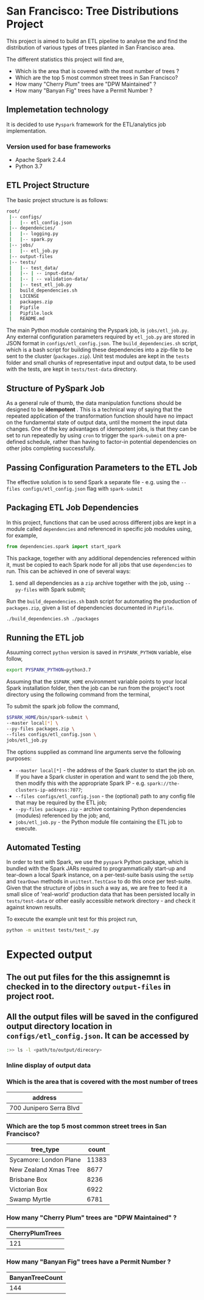 # San Francisco: Tree Distributions Project

This project is aimed to build an ETL pipeline to analyse the and find the distribution of various types of trees 
planted in San Francisco area.

The different statistics this project will find are, 
- Which is the area that is covered with the most number of trees ?
- Which are the top 5 most common street trees in San Francisco?
- How many "Cherry Plum" trees are "DPW Maintained" ?
- How many "Banyan Fig" trees have a Permit Number ?

## Implemetation technology
It is decided to use `Pyspark` framework for the ETL/analytics job implementation.
### Version used for base frameworks
- Apache Spark 2.4.4
- Python 3.7

## ETL Project Structure

The basic project structure is as follows:

```bash
root/
 |-- configs/
 |   |-- etl_config.json
 |-- dependencies/
 |   |-- logging.py
 |   |-- spark.py
 |-- jobs/
 |   |-- etl_job.py
 |-- output-files
 |-- tests/
 |   |-- test_data/
 |   |-- | -- input-data/
 |   |-- | -- validation-data/
 |   |-- test_etl_job.py
 |   build_dependencies.sh
 |   LICENSE
 |   packages.zip
 |   Pipfile
 |   Pipfile.lock
 |   README.md
```

The main Python module containing the Pyspark job, is `jobs/etl_job.py`. Any external configuration parameters required by `etl_job.py` are stored in JSON format in `configs/etl_config.json`. The  `build_dependencies.sh` script, which is a bash script for building these dependencies into a zip-file to be sent to the cluster (`packages.zip`). Unit test modules are kept in the `tests` folder and small chunks of representative input and output data, to be used with the tests, are kept in `tests/test-data` directory.

## Structure of PySpark Job

As a general rule of thumb, the data manipulation functions should be designed to be __idempotent__ . This is a technical way of saying that the repeated application of the transformation function should have no impact on the fundamental state of output data, until the moment the input data changes. One of the key advantages of idempotent jobs, is that they can be set to run repeatedly by using `cron` to trigger the `spark-submit` on a pre-defined schedule, rather than having to factor-in potential dependencies on other jobs completing successfully.

## Passing Configuration Parameters to the ETL Job

The effective solution is to send Spark a separate file - e.g. using the `--files configs/etl_config.json` flag with `spark-submit`  

## Packaging ETL Job Dependencies

In this project, functions that can be used across different jobs are kept in a module called `dependencies` and referenced in specific job modules using, for example,

```python
from dependencies.spark import start_spark
```

This package, together with any additional dependencies referenced within it, must be copied to each Spark node for all jobs that use `dependencies` to run. This can be achieved in one of several ways:

1. send all dependencies as a `zip` archive together with the job, using `--py-files` with Spark submit;

Run the `build_dependencies.sh` bash script for automating the production of `packages.zip`, given a list of dependencies documented in `Pipfile`.
```bash
./build_dependencies.sh ./packages
```

## Running the ETL job

Asuuming correct `python` version is saved in `PYSPARK_PYTHON` variable, else follow,
```bash
export PYSPARK_PYTHON=python3.7
```
Assuming that the `$SPARK_HOME` environment variable points to your local Spark installation folder, then the job can be run from the project's root directory using the following command from the terminal,

To submit the spark job follow the command,
```bash
$SPARK_HOME/bin/spark-submit \
--master local[*] \
--py-files packages.zip \
--files configs/etl_config.json \
jobs/etl_job.py
```

The options supplied as command line arguments serve the following purposes:

- `--master local[*]` - the address of the Spark cluster to start the job on. If you have a Spark cluster in operation and want to send the job there, then modify this with the appropriate Spark IP - e.g. `spark://the-clusters-ip-address:7077`;
- `--files configs/etl_config.json` - the (optional) path to any config file that may be required by the ETL job;
- `--py-files packages.zip` - archive containing Python dependencies (modules) referenced by the job; and,
- `jobs/etl_job.py` - the Python module file containing the ETL job to execute.


## Automated Testing

In order to test with Spark, we use the `pyspark` Python package, which is bundled with the Spark JARs required to programmatically start-up and tear-down a local Spark instance, on a per-test-suite basis using the `setUp` and `tearDown` methods in `unittest.TestCase` to do this once per test-suite. 
Given that the structure of jobs in such a way as, we are free to feed it a small slice of 'real-world' production data that has been persisted locally in `tests/test-data` or other easily accessible network directory - and check it against known results.

To execute the example unit test for this project run,

```bash
python -m unittest tests/test_*.py
```


# Expected output
## The out put files for the this assignemnt is checked in to the directory `output-files` in project root.
## All the output files will be saved in the configured output directory location in `configs/etl_config.json`. It can be accessed by
```bash
:>> ls -l <path/to/output/direcory> 
```
### Inline display of output data
### Which is the area that is covered with the most number of trees
address | 
--- | 
700 Junipero Serra Blvd |

### Which are the top 5 most common street trees in San Francisco?
tree_type|count
--- | --- |
Sycamore: London Plane|11383
New Zealand Xmas Tree|8677
Brisbane Box|8236
Victorian Box|6922
Swamp Myrtle|6781

### How many "Cherry Plum" trees are "DPW Maintained" ?
CherryPlumTrees | 
--- | 
121|

### How many "Banyan Fig" trees have a Permit Number ?
BanyanTreeCount | 
--- | 
144|

